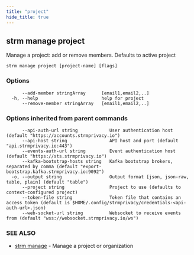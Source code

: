 ```yaml
---
title: "project"
hide_title: true
---
```

## strm manage project

Manage a project: add or remove members. Defaults to active project

```
strm manage project [project-name] [flags]
```

### Options

```
      --add-member stringArray      [email1,email2,..]
  -h, --help                        help for project
      --remove-member stringArray   [email1,email2,..]
```

### Options inherited from parent commands

```
      --api-auth-url string            User authentication host (default "https://accounts.strmprivacy.io")
      --api-host string                API host and port (default "api.strmprivacy.io:443")
      --events-auth-url string         Event authentication host (default "https://sts.strmprivacy.io")
      --kafka-bootstrap-hosts string   Kafka bootstrap brokers, separated by comma (default "export-bootstrap.kafka.strmprivacy.io:9092")
  -o, --output string                  Output format [json, json-raw, table, plain] (default "table")
      --project string                 Project to use (defaults to context-configured project)
      --token-file string              Token file that contains an access token (default is $HOME/.config/strmprivacy/credentials-<api-auth-url>.json)
      --web-socket-url string          Websocket to receive events from (default "wss://websocket.strmprivacy.io/ws")
```

### SEE ALSO

* [strm manage](/cli-reference/strm/manage/index.md)	 - Manage a project or organization

